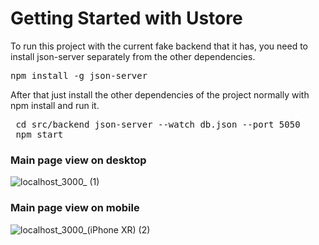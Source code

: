 # Getting Started with Ustore

To run this project with the current fake backend that it has, you need to install json-server separately from the other dependencies.

<pre>npm install -g json-server</pre>

After that just install the other dependencies of the project normally with npm install and run it.

<pre>
 cd src/backend json-server --watch db.json --port 5050
 npm start
</pre>

### Main page view on desktop
![localhost_3000_ (1)](https://user-images.githubusercontent.com/95437147/167314420-b1ccd98c-c93f-4dcd-ad55-2a342f0e76d2.png)

### Main page view on mobile 

![localhost_3000_(iPhone XR) (2)](https://user-images.githubusercontent.com/95437147/167314474-8431a619-3f75-4f8b-ac49-7f2ad32e90ac.png)

